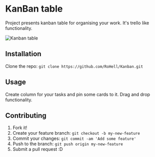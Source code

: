 # KanBan table
Project presents kanban table for organising your work. It's trello like functionality.

![Kanban table](http://i.imgur.com/NQXaQnw.png?1)

## Installation
Clone the repo: `git clone https://github.com/RoHell/Kanban.git`
## Usage
Create column for your tasks and pin some cards to it. Drag and drop functionality.
## Contributing
1. Fork it!
2. Create your feature branch: `git checkout -b my-new-feature`
3. Commit your changes: `git commit -am 'Add some feature'`
4. Push to the branch: `git push origin my-new-feature`
5. Submit a pull request :D

